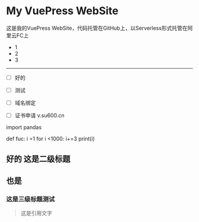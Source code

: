 # My VuePress WebSite

这是我的VuePress WebSite，代码托管在GitHub上，以Serverless形式托管在阿里云FC上

- 1
- 2
- 3

---

- [ ] 好的
- [ ] 测试
- [ ] 域名绑定
- [ ] 证书申请 v.su600.cn


import pandas

def fuc:
    i =1 
    for i <1000:
        i+=3
    print(i)

## 好的 这是二级标题

## 也是

### 这是三级标题测试

> 这是引用文字
